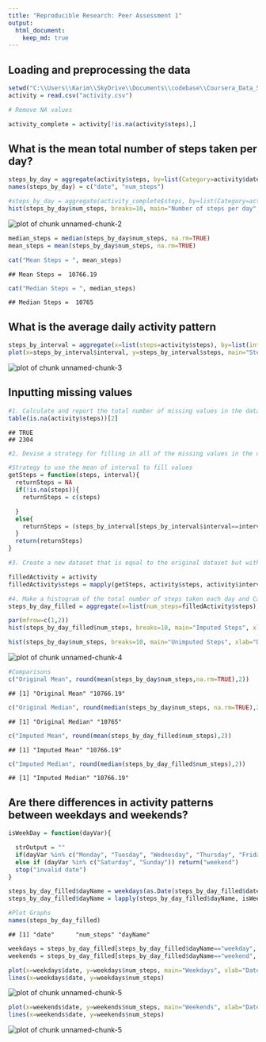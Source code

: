 ```yaml
---
title: "Reproducible Research: Peer Assessment 1"
output: 
  html_document:
    keep_md: true
---
```



## Loading and preprocessing the data

```r
setwd("C:\\Users\\Karim\\SkyDrive\\Documents\\codebase\\Coursera_Data_Science\\repdata\\peer_assessment_1")
activity = read.csv("activity.csv")

# Remove NA values

activity_complete = activity[!is.na(activity$steps),]
```

## What is the mean total number of steps taken per day?

```r
steps_by_day = aggregate(activity$steps, by=list(Category=activity$date), FUN=sum)
names(steps_by_day) = c("date", "num_steps")

#steps_by_day = aggregate(activity_complete$steps, by=list(Category=activity_complete$date), FUN=sum)
hist(steps_by_day$num_steps, breaks=10, main="Number of steps per day", xlab="Number of steps")
```

![plot of chunk unnamed-chunk-2](figure/unnamed-chunk-2-1.png) 

```r
median_steps = median(steps_by_day$num_steps, na.rm=TRUE)
mean_steps = mean(steps_by_day$num_steps, na.rm=TRUE)

cat("Mean Steps = ", mean_steps)
```

```
## Mean Steps =  10766.19
```

```r
cat("Median Steps = ", median_steps)
```

```
## Median Steps =  10765
```

## What is the average daily activity pattern

```r
steps_by_interval = aggregate(x=list(steps=activity$steps), by=list(interval=activity$interval), FUN=mean, na.rm=TRUE)
plot(x=steps_by_interval$interval, y=steps_by_interval$steps, main="Steps by interval", xlab="interval", ylab= "Number of Steps", type="l")
```

![plot of chunk unnamed-chunk-3](figure/unnamed-chunk-3-1.png) 

## Inputting missing values

```r
#1. Calculate and report the total number of missing values in the dataset (i.e. the total number of rows with NAs)
table(is.na(activity$steps))[2]
```

```
## TRUE 
## 2304
```

```r
#2. Devise a strategy for filling in all of the missing values in the dataset. The strategy does not need to be sophisticated. For example, you could use the mean/median for that day, or the mean for that 5-minute interval, etc.

#Strategy to use the mean of interval to fill values
getSteps = function(steps, interval){
  returnSteps = NA
  if(!is.na(steps)){
    returnSteps = c(steps)

  }
  else{
    returnSteps = (steps_by_interval[steps_by_interval$interval==interval, "steps"])
  }
  return(returnSteps)
}

#3. Create a new dataset that is equal to the original dataset but with the missing data filled in.

filledActivity = activity
filledActivity$steps = mapply(getSteps, activity$steps, activity$interval)

#4. Make a histogram of the total number of steps taken each day and Calculate and report the mean and median total number of steps taken per day. Do these values differ from the estimates from the first part of the assignment? What is the impact of imputing missing data on the estimates of the total daily number of steps?
steps_by_day_filled = aggregate(x=list(num_steps=filledActivity$steps), by=list(date=filledActivity$date), FUN=sum)

par(mfrow=c(1,2))
hist(steps_by_day_filled$num_steps, breaks=10, main="Imputed Steps", xlab="Date", ylab="Number of Steps Imputed", ylim=c(0,30))

hist(steps_by_day$num_steps, breaks=10, main="Unimputed Steps", xlab="Date", ylab="Number of Steps Unimputed", ylim=c(0,30))
```

![plot of chunk unnamed-chunk-4](figure/unnamed-chunk-4-1.png) 

```r
#Comparisons
c("Original Mean", round(mean(steps_by_day$num_steps,na.rm=TRUE),2))
```

```
## [1] "Original Mean" "10766.19"
```

```r
c("Original Median", round(median(steps_by_day$num_steps, na.rm=TRUE),2))
```

```
## [1] "Original Median" "10765"
```

```r
c("Imputed Mean", round(mean(steps_by_day_filled$num_steps),2))
```

```
## [1] "Imputed Mean" "10766.19"
```

```r
c("Imputed Median", round(median(steps_by_day_filled$num_steps),2))
```

```
## [1] "Imputed Median" "10766.19"
```

## Are there differences in activity patterns between weekdays and weekends?

```r
isWeekDay = function(dayVar){

  strOutput = ""
  if(dayVar %in% c("Monday", "Tuesday", "Wednesday", "Thursday", "Friday")) return("weekday")
  else if (dayVar %in% c("Saturday", "Sunday")) return("weekend")
  stop("invalid date")
}

steps_by_day_filled$dayName = weekdays(as.Date(steps_by_day_filled$date, "%Y-%m-%d"))
steps_by_day_filled$dayName = lapply(steps_by_day_filled$dayName, isWeekDay)

#Plot Graphs
names(steps_by_day_filled)
```

```
## [1] "date"      "num_steps" "dayName"
```

```r
weekdays = steps_by_day_filled[steps_by_day_filled$dayName=="weekday", c("date", "num_steps")]
weekends = steps_by_day_filled[steps_by_day_filled$dayName=="weekend", c("date", "num_steps")]

plot(x=weekdays$date, y=weekdays$num_steps, main="Weekdays", xlab="Dates", ylab="Number of Steps", type="l")
lines(x=weekdays$date, y=weekdays$num_steps)
```

![plot of chunk unnamed-chunk-5](figure/unnamed-chunk-5-1.png) 

```r
plot(x=weekends$date, y=weekends$num_steps, main="Weekends", xlab="Dates", ylab="Number of Steps", type="l")
lines(x=weekends$date, y=weekends$num_steps)
```

![plot of chunk unnamed-chunk-5](figure/unnamed-chunk-5-2.png) 
